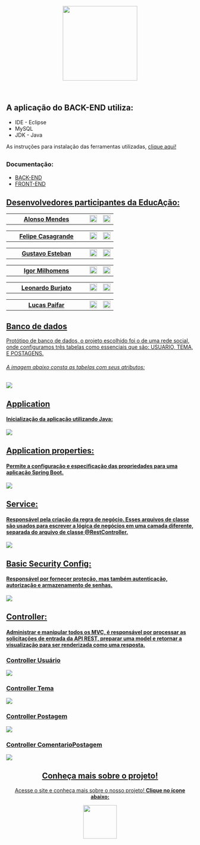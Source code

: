 <p align="center"><img width="200px" src="https://i.imgur.com/AdJMOJr.png"/></p>
<br>

## A aplicação do BACK-END utiliza:
<ul>
 <li>IDE - Eclipse</li>
 <li>MySQL</li>
 <li>JDK - Java</li>
</ul>
<p>As instruções para instalação das ferramentas utilizadas, <a href="https://drive.google.com/drive/folders/1lBthGGtGp_-4NEtF1NOzKeQwdAIUmPQf?usp=sharing">clique aqui!</a></p>


## <h3>Documentação:</h3>
<ul>
  <li><a href="https://github.com/igorMilhomens/educAcao">BACK-END</a></li>
  <li><a href="https://github.com/Gustavo-Esteban/educAcao-FrontEnd">FRONT-END</li>
</ul>

## <h2> Desenvolvedores participantes da EducAção: </h2>

<table>
  <th width="200px">Alonso Mendes</th>
  <td><a href="https://github.com/AlonsoMendes"><img width="20px" src="https://i.imgur.com/aH6XgEL.png"></a></td> 
  <td><a href="https://www.linkedin.com/in/alonso-mendes-15a26b1b6/"><img width="20px" src="https://i.imgur.com/pJ2QVXq.png"></a></td>
</table>
 <table>
  <th width="200px">Felipe Casagrande</th>
  <td><a href="https://github.com/fehcasa"><img width="20px" src="https://i.imgur.com/aH6XgEL.png"></a></td> 
  <td><a href="https://www.linkedin.com/in/felipecasagrande1307/"><img width="20px" src="https://i.imgur.com/pJ2QVXq.png"></a></td>
 </table> 
 <table> 
  <th width="200px">Gustavo Esteban</th>
  <td><a href="https://github.com/Gustavo-Esteban"><img width="20px" src="https://i.imgur.com/aH6XgEL.png"></a></td> 
  <td><a href="https://www.linkedin.com/in/gustavo-esteban/"><img width="20px" src="https://i.imgur.com/pJ2QVXq.png"></a></td>
 </table> 
 <table> 
  <th width="200px">Igor Milhomens</th>
  <td><a href="https://github.com/igorMilhomens"><img width="20px" src="https://i.imgur.com/aH6XgEL.png"></a></td> 
  <td><a href="https://www.linkedin.com/in/igor-milhomens/"><img width="20px" src="https://i.imgur.com/pJ2QVXq.png"></a></td>
 </table> 
 <table> 
  <th width="200px">Leonardo Burjato</th>
  <td><a href="https://github.com/qbleonardo"><img width="20px" src="https://i.imgur.com/aH6XgEL.png"></a></td> 
  <td><a href="https://www.linkedin.com/in/leonardo-burjato/"><img width="20px" src="https://i.imgur.com/pJ2QVXq.png"></a></td>
 </table>  
 <table> 
  <th width="200px">Lucas Paifar</th>
  <td><a href="https://github.com/lpaifar"><img width="20px" src="https://i.imgur.com/aH6XgEL.png"></a></td> 
  <td><a href="https://www.linkedin.com/in/lucaspaifar/"><img width="20px" src="https://i.imgur.com/pJ2QVXq.png"></a></td>
 </table> 

## <h2>Banco de dados</h2>
<p>Protótipo de banco de dados, o projeto escolhido foi o  de uma rede social, onde configuramos  três tabelas como essenciais que são: USUARIO, TEMA, E POSTAGENS.</p>
<h6>A imagem abaixo consta as tabelas com seus atributos: </h6>  
<img src="https://i.imgur.com/OEOUVVo.png">


## <h2>Application</h2>
<h4>Inicialização da aplicação utilizando Java:</h4>
<img src="https://i.imgur.com/XdzYg0h.png">

## <h2>Application properties:</h2>
 <h4>Permite a configuração e especificação das propriedades para uma aplicação Spring Boot. </h4>
 <img src="https://i.imgur.com/nnVqTYJ.png">

 
## <h2>Service:</h2> 
<h4>Responsável pela criação da regra de negócio. Esses arquivos de classe são usados para escrever a lógica de negócios em uma camada diferente, separada do arquivo de classe @RestController.</h4>
<img src="https://i.imgur.com/MouGpat.png">


## <h2>Basic Security Config:</h2>
<h4>Responsável por fornecer proteção, mas também autenticação, autorização e armazenamento de senhas.</h4>
<img src="https://i.imgur.com/7aiA6Fq.png">


## <h2>Controller:</h2>
<h4>Administrar e manipular todos os MVC, é responsável por processar as solicitações de entrada da API REST, preparar uma model e retornar a visualização para ser renderizada como uma resposta.</h4>

<h3>Controller Usuário</h3>
<img src="https://i.imgur.com/JEMlsJf.png">

<h3>Controller Tema</h3>
<img src="https://i.imgur.com/K0QgYnp.png">

<h3>Controller Postagem</h3>
<img src="https://i.imgur.com/LwojZWz.png">

<h3>Controller ComentarioPostagem</h3>
<img src="https://i.imgur.com/ZkOq3eE.png">


## <h2 align="center"> Conheça mais sobre o projeto!</h2>
<p align="center">Acesse o site e conheça mais sobre o nosso projeto! <strong>Clique no ícone abaixo:</strong></p>
<p align="center"><a href="https://educacao1.herokuapp.com/"><img width="90px" src="https://i.imgur.com/NhBWVw2.png"></p>


